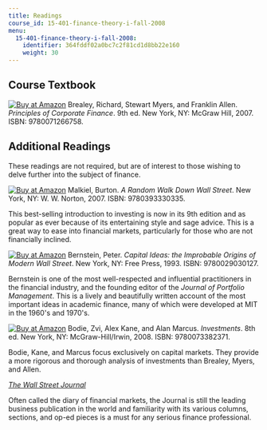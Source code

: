 ```yaml
---
title: Readings
course_id: 15-401-finance-theory-i-fall-2008
menu:
  15-401-finance-theory-i-fall-2008:
    identifier: 364fddf02a0bc7c2f81cd1d8bb22e160
    weight: 30
---
```

Course Textbook
---------------

[![Buy at Amazon](/images/a_logo_17.gif)](http://www.amazon.com/exec/obidos/ASIN/0071266755/ref=nosim/mitopencourse-20) Brealey, Richard, Stewart Myers, and Franklin Allen. _Principles of Corporate Finance_. 9th ed. New York, NY: McGraw Hill, 2007. ISBN: 9780071266758.

Additional Readings
-------------------

These readings are not required, but are of interest to those wishing to delve further into the subject of finance.

[![Buy at Amazon](/images/a_logo_17.gif)](http://www.amazon.com/exec/obidos/ASIN/0393330338/ref=nosim/mitopencourse-20) Malkiel, Burton. _A Random Walk Down Wall Street_. New York, NY: W. W. Norton, 2007. ISBN: 9780393330335.

This best-selling introduction to investing is now in its 9th edition and as popular as ever because of its entertaining style and sage advice. This is a great way to ease into financial markets, particularly for those who are not financially inclined.

[![Buy at Amazon](/images/a_logo_17.gif)](http://www.amazon.com/exec/obidos/ASIN/0029030129/ref=nosim/mitopencourse-20) Bernstein, Peter. _Capital Ideas: the Improbable Origins of Modern Wall Street_. New York, NY: Free Press, 1993. ISBN: 9780029030127.

Bernstein is one of the most well-respected and influential practitioners in the financial industry, and the founding editor of the _Journal of Portfolio Management_. This is a lively and beautifully written account of the most important ideas in academic finance, many of which were developed at MIT in the 1960's and 1970's.

[![Buy at Amazon](/images/a_logo_17.gif)](http://www.amazon.com/exec/obidos/ASIN/007338237X/ref=nosim/mitopencourse-20) Bodie, Zvi, Alex Kane, and Alan Marcus. _Investments_. 8th ed. New York, NY: McGraw-Hill/Irwin, 2008. ISBN: 9780073382371.

Bodie, Kane, and Marcus focus exclusively on capital markets. They provide a more rigorous and thorough analysis of investments than Brealey, Myers, and Allen.

[_The Wall Street Journal_](http://online.wsj.com/home-page)

Often called the diary of financial markets, the Journal is still the leading business publication in the world and familiarity with its various columns, sections, and op-ed pieces is a must for any serious finance professional.